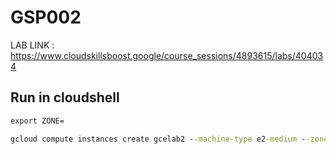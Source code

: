 # GSP002

LAB LINK : https://www.cloudskillsboost.google/course_sessions/4893615/labs/404034

## Run in cloudshell

```cmd
export ZONE=
```

```cmd
gcloud compute instances create gcelab2 --machine-type e2-medium --zone $ZONE
```
